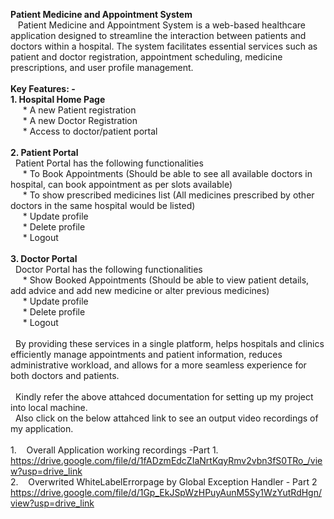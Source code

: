 **Patient Medicine and Appointment System**
<br>
&nbsp;&nbsp;&nbsp;Patient Medicine and Appointment System is a web-based healthcare application designed to streamline the interaction between patients and doctors within a hospital. 
The system facilitates essential services such as patient and doctor registration, appointment scheduling, medicine prescriptions, and user profile management.
<br><br>
**Key Features: -**
<br>
**1.	Hospital Home Page**<br>
         &nbsp;&nbsp; &nbsp;&nbsp;* A new Patient registration<br>
         &nbsp;&nbsp; &nbsp;&nbsp;* A new Doctor Registration<br>
         &nbsp;&nbsp; &nbsp;&nbsp;* Access to doctor/patient portal<br>
         <br>
**2.	Patient Portal**<br>
  &nbsp;&nbsp;Patient Portal has the following functionalities<br>
           &nbsp;&nbsp; &nbsp;&nbsp;* To Book Appointments (Should be able to see all available doctors in hospital, can book appointment as per slots available)<br>
           &nbsp;&nbsp; &nbsp;&nbsp;* To show prescribed medicines list (All medicines prescribed by other doctors in the same hospital would be listed)<br>
           &nbsp;&nbsp; &nbsp;&nbsp;* Update profile<br>
           &nbsp;&nbsp; &nbsp;&nbsp;* Delete profile<br>
           &nbsp;&nbsp; &nbsp;&nbsp;* Logout<br>
         <br>
**3.	Doctor Portal**<br>
  &nbsp;&nbsp;Doctor Portal has the following functionalities<br>
            &nbsp;&nbsp; &nbsp;&nbsp;* Show Booked Appointments (Should be able to view patient details, add advice and add new medicine or alter previous medicines)<br>
            &nbsp;&nbsp; &nbsp;&nbsp;* Update profile<br>
            &nbsp;&nbsp; &nbsp;&nbsp;* Delete profile<br>
            &nbsp;&nbsp; &nbsp;&nbsp;* Logout<br>
         <br>
&nbsp;&nbsp;By providing these services in a single platform, helps hospitals and clinics efficiently manage appointments and patient information, reduces administrative workload, and allows for a more seamless experience for both doctors and patients.         <br>  <br>
&nbsp;&nbsp;Kindly refer the above attahced documentation for setting up my project into local machine.<br>
&nbsp;&nbsp;Also click on the below attahced link to see an output video recordings of my application.<br>
   <br>1. &nbsp;&nbsp; Overall Application working recordings -Part 1.
   <br>
https://drive.google.com/file/d/1fADzmEdcZIaNrtKqyRmv2vbn3fS0TRo_/view?usp=drive_link
   <br>2. &nbsp;&nbsp; Overwrited WhiteLabelErrorpage by Global Exception Handler - Part 2
      <br>https://drive.google.com/file/d/1Gp_EkJSpWzHPuyAunM5Sy1WzYutRdHgn/view?usp=drive_link
      
